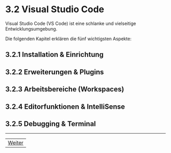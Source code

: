 # 3.2 Visual Studio Code

Visual Studio Code (VS Code) ist eine schlanke und vielseitige Entwicklungsumgebung.

Die folgenden Kapitel erklären die fünf wichtigsten Aspekte:

## 3.2.1 Installation & Einrichtung

## 3.2.2 Erweiterungen & Plugins

## 3.2.3 Arbeitsbereiche (Workspaces)

## 3.2.4 Editorfunktionen & IntelliSense

## 3.2.5 Debugging & Terminal

---

| |
| --- |
| [Weiter](/docs/3/3/README.md) |